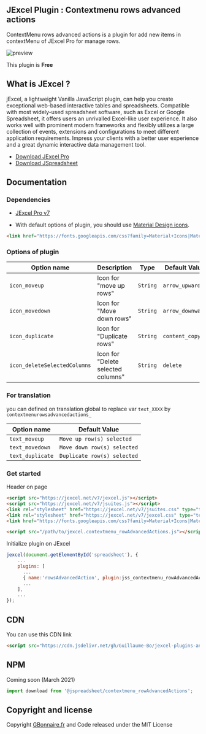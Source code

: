 ## JExcel Plugin : Contextmenu rows advanced actions

ContextMenu rows advanced actions is a plugin for add new items in contextMenu of JExcel Pro for manage rows. 

![preview](https://user-images.githubusercontent.com/52194475/102090914-5b802d80-3e1e-11eb-9fe6-572cea5eecae.png)

This plugin is **Free**

## What is JExcel ?

jExcel, a lightweight Vanilla JavaScript plugin, can help you create exceptional web-based interactive tables and spreadsheets. Compatible with most widely-used spreadsheet software, such as Excel or Google Spreadsheet, it offers users an unrivalled Excel-like user experience. It also works well with prominent modern frameworks and flexibly utilizes a large collection of events, extensions and configurations to meet different application requirements. Impress your clients with a better user experience and a great dynamic interactive data management tool.

- [Download JExcel Pro](https://www.jexcel.net) 
- [Download JSpreadsheet](https://www.jspreadsheet.com)

## Documentation

### Dependencies

- [JExcel Pro v7](https://www.jexcel.net/v7)

- With default options of plugin, you should use [Material Design icons](https://material.io/resources/icons/). 

```HTML
<link href="https://fonts.googleapis.com/css?family=Material+Icons|Material+Icons+Outlined|Material+Icons+Two+Tone|Material+Icons+Round|Material+Icons+Sharp" rel="stylesheet">
 ```   

### Options of plugin

<table>
	<thead>
		<tr>
			<th>Option name</th>
			<th>Description</th>
			<th>Type</th>
			<th>Default Value</th>
		</tr>
	</thead>
	<tbody>
		<tr>
			<td><code>icon_moveup</code></td>
			<td>Icon for "move up rows"</td>
			<td><code>String</code></td>
			<td><code>arrow_upward</code></td>
		</tr>
		<tr>
			<td><code>icon_movedown</code></td>
			<td>Icon for "Move down rows"</td>
			<td><code>String</code></td>
			<td><code>arrow_downward</code></td>
		</tr>
		<tr>
			<td><code>icon_duplicate</code></td>
			<td>Icon for "Duplicate rows"</td>
			<td><code>String</code></td>
			<td><code>content_copy</code></td>
		</tr>
		<tr>
			<td><code>icon_deleteSelectedColumns</code></td>
			<td>Icon for "Delete selected columns"</td>
			<td><code>String</code></td>
			<td><code>delete</code></td>
		</tr>		
	</tbody>
</table>

### For translation
you can defined on translation global to replace var <code>text_XXXX</code> by <code>contextmenurowsadvancedactions_</code>
<table>
	<thead>
		<tr>
			<th>Option name</th>
			<th>Default Value</th>
		</tr>
	</thead>
	<tbody>
		<tr>
			<td><code>text_moveup</code></td>
			<td><code>Move up row(s) selected</code></td>
		</tr>
		<tr>
			<td><code>text_movedown</code></td>
			<td><code>Move down row(s) selected</code></td>
		</tr>
		<tr>
			<td><code>text_duplicate</code></td>
			<td><code>Duplicate row(s) selected</code></td>
		</tr>
	</tbody>
</table>

### Get started

Header on page
```HTML
<script src="https://jexcel.net/v7/jexcel.js"></script>
<script src="https://jexcel.net/v7/jsuites.js"></script>
<link rel="stylesheet" href="https://jexcel.net/v7/jsuites.css" type="text/css" />
<link rel="stylesheet" href="https://jexcel.net/v7/jexcel.css" type="text/css" />
<link href="https://fonts.googleapis.com/css?family=Material+Icons|Material+Icons+Outlined|Material+Icons+Two+Tone|Material+Icons+Round|Material+Icons+Sharp" rel="stylesheet">

<script src="/path/to/jexcel.contextmenu_rowAdvancedActions.js"></script>
```

Initialize plugin on JExcel
```JavaScript
jexcel(document.getElementById('spreadsheet'), {
	...
	plugins: [
      ...
      { name:'rowsAdvancedAction', plugin:jss_contextmenu_rowAdvancedActions},
      ...  
    ],
    ...
});
```


## CDN

You can use this CDN link

```HTML
<script src="https://cdn.jsdelivr.net/gh/Guillaume-Bo/jexcel-plugins-and-editors@latest/plugins/contextmenu_rowsAdvancedActions/jexcel.contextmenu_rowsAdvancedActions.js"></script>
```

## NPM
Coming soon (March 2021)
```javascript
import download from '@jspreadsheet/contextmenu_rowAdvancedActions';
```

## Copyright and license

Copyright [GBonnaire.fr](https://www.gbonnaire.fr) and Code released under the MIT License
